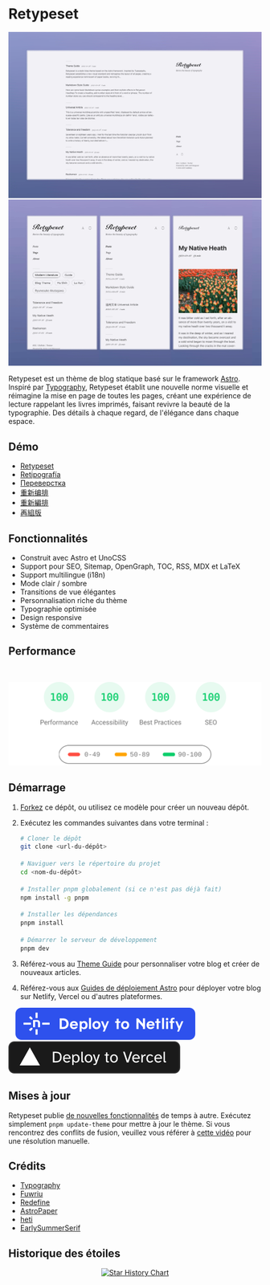 # Retypeset

<img alt="Cover Image" src="../images/retypeset-en-desktop.webp"/>
<img alt="Cover Image" src="../images/retypeset-en-mobile.webp"/>

Retypeset est un thème de blog statique basé sur le framework [Astro](https://astro.build/). Inspiré par [Typography](https://astro-theme-typography.vercel.app/), Retypeset établit une nouvelle norme visuelle et réimagine la mise en page de toutes les pages, créant une expérience de lecture rappelant les livres imprimés, faisant revivre la beauté de la typographie. Des détails à chaque regard, de l'élégance dans chaque espace.

## Démo

- [Retypeset](https://retypeset.radishzz.cc/en/)
- [Retipografía](https://retypeset.radishzz.cc/es/)
- [Переверстка](https://retypeset.radishzz.cc/ru/)
- [重新编排](https://retypeset.radishzz.cc/)
- [重新編排](https://retypeset.radishzz.cc/zh-tw/)
- [再組版](https://retypeset.radishzz.cc/ja/)

## Fonctionnalités

- Construit avec Astro et UnoCSS
- Support pour SEO, Sitemap, OpenGraph, TOC, RSS, MDX et LaTeX
- Support multilingue (i18n)
- Mode clair / sombre
- Transitions de vue élégantes
- Personnalisation riche du thème
- Typographie optimisée
- Design responsive
- Système de commentaires

## Performance

<br>
<p align="center">
  <a href="https://pagespeed.web.dev/analysis?url=https%3A%2F%2Fretypeset.radishzz.cc%2Fen%2F&form_factor=desktop">
    <img width="710" alt="Retypeset Lighthouse Score" src="../images/retypeset-lighthouse-score.svg">
  <a>
</p>

## Démarrage

1. [Forkez](https://github.com/radishzzz/astro-theme-retypeset/fork) ce dépôt, ou utilisez ce modèle pour créer un nouveau dépôt.
2. Exécutez les commandes suivantes dans votre terminal :

   ```bash
   # Cloner le dépôt
   git clone <url-du-dépôt>

   # Naviguer vers le répertoire du projet
   cd <nom-du-dépôt>

   # Installer pnpm globalement (si ce n'est pas déjà fait)
   npm install -g pnpm

   # Installer les dépendances
   pnpm install

   # Démarrer le serveur de développement
   pnpm dev
   ```

3. Référez-vous au [Theme Guide](https://retypeset.radishzz.cc/en/posts/theme-guide/) pour personnaliser votre blog et créer de nouveaux articles.
4. Référez-vous aux [Guides de déploiement Astro](https://docs.astro.build/fr/guides/deploy/) pour déployer votre blog sur Netlify, Vercel ou d'autres plateformes.

&emsp;[![Deploy to Netlify](../images/deploy-netlify.svg)](https://app.netlify.com/start) [![Deploy to Vercel](../images/deploy-vercel.svg)](https://vercel.com/new)

## Mises à jour

Retypeset publie [de nouvelles fonctionnalités](https://github.com/radishzzz/astro-theme-retypeset/issues/18) de temps à autre. Exécutez simplement `pnpm update-theme` pour mettre à jour le thème. Si vous rencontrez des conflits de fusion, veuillez vous référer à [cette vidéo](https://youtu.be/lz5OuKzvadQ?si=sH_ALNgqxrYqNVQT) pour une résolution manuelle.

## Crédits

- [Typography](https://github.com/moeyua/astro-theme-typography)
- [Fuwriu](https://github.com/saicaca/fuwari)
- [Redefine](https://github.com/EvanNotFound/hexo-theme-redefine)
- [AstroPaper](https://github.com/satnaing/astro-paper)
- [heti](https://github.com/sivan/heti)
- [EarlySummerSerif](https://github.com/GuiWonder/EarlySummerSerif)

## Historique des étoiles

<p align="center">
<a href="https://star-history.com/#radishzzz/astro-theme-retypeset&Date">
  <picture>
    <source media="(prefers-color-scheme: dark)" srcset="https://api.star-history.com/svg?repos=radishzzz/astro-theme-retypeset&type=Date&theme=dark" />
    <source media="(prefers-color-scheme: light)" srcset="https://api.star-history.com/svg?repos=radishzzz/astro-theme-retypeset&type=Date" />
    <img alt="Star History Chart" src="https://api.star-history.com/svg?repos=radishzzz/astro-theme-retypeset&type=Date" />
  </picture>
</p>

